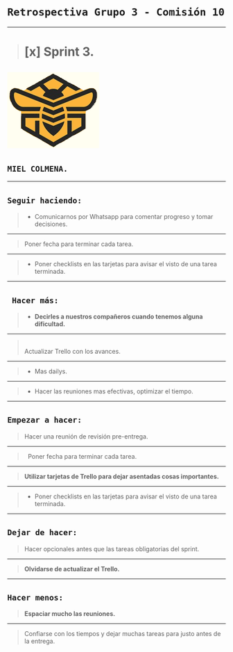 # ``Retrospectiva Grupo 3 - Comisión 10``

-----
 ># [x] Sprint 3.

![myimage-alt-tag](/Design/Logo.png)
----
## ``MIEL COLMENA. ``

----
## ``Seguir haciendo:``
>- Comunicarnos por Whatsapp para comentar progreso y tomar decisiones.
----
>  Poner fecha para terminar cada tarea.
----
>- Poner checklists en las tarjetas para avisar el visto de una tarea terminada.
----
## `` Hacer más:``

>- **Decirles a nuestros compañeros cuando tenemos alguna dificultad.**
----
><br> Actualizar Trello con los avances.<br>
----
> - Mas dailys.
----
> - Hacer las reuniones mas efectivas, optimizar el tiempo.
----
## ``Empezar a hacer:``
> Hacer una reunión de revisión pre-entrega.
----
>  Poner fecha para terminar cada tarea.
----
>**Utilizar tarjetas de Trello para dejar asentadas cosas importantes.**
----
>- Poner checklists en las tarjetas para avisar el visto de una tarea terminada.
----
## ``Dejar de hacer:``
>Hacer opcionales antes que las tareas obligatorias del sprint.
----
>**Olvidarse de actualizar el Trello.**
----
## ``Hacer menos:``

> **Espaciar mucho las reuniones.**
----
> Confiarse con los tiempos y dejar muchas tareas para justo antes de la entrega.

